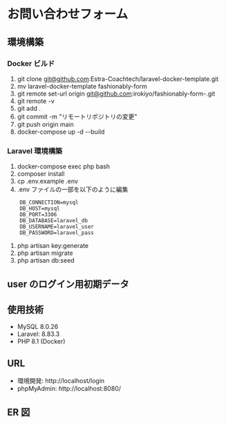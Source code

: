 # お問い合わせフォーム

## 環境構築

### Docker ビルド
1. git clone git@github.com:Estra-Coachtech/laravel-docker-template.git  
1. mv laravel-docker-template fashionably-form  
1. git remote set-url origin git@github.com:irokiyo/fashionably-form-.git  
1. git remote -v  
1. git add .  
1. git commit -m "リモートリポジトリの変更"  
1. git push origin main  
1. docker-compose up -d --build  

### Laravel 環境構築

1. docker-compose exec php bash  
1. composer install  
1. cp .env.example .env  
1. .env ファイルの一部を以下のように編集
```
    DB_CONNECTION=mysql  
    DB_HOST=mysql  
    DB_PORT=3306  
    DB_DATABASE=laravel_db  
    DB_USERNAME=laravel_user 
    DB_PASSWORD=laravel_pass 
```
1. php artisan key:generate  
1. php artisan migrate  
1. php artisan db:seed  

## user のログイン用初期データ

## 使用技術
- MySQL 8.0.26  
- Laravel: 8.83.3  
- PHP 8.1 (Docker)  

## URL
- 環境開発: http://localhost/login  
- phpMyAdmin: http://localhost:8080/  

## ER 図


